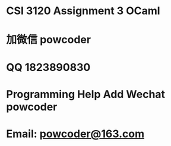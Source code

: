 # CSI 3120 Assignment 3 OCaml
# 加微信 powcoder

# QQ 1823890830

# Programming Help Add Wechat powcoder

# Email: powcoder@163.com


